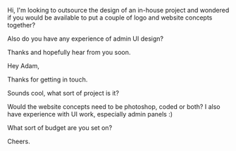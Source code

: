 Hi, I'm looking to outsource the design of an in-house project and wondered if you would be available to put a couple of logo and website concepts together?

Also do you have any experience of admin UI design?

Thanks and hopefully hear from you soon.


Hey Adam,

Thanks for getting in touch.

Sounds cool, what sort of project is it? 

Would the website concepts need to be photoshop, coded or both? I also have experience with UI work, especially admin panels :)

What sort of budget are you set on?

Cheers.

